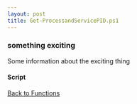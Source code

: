 ```yaml
---
layout: post
title: Get-ProcessandServicePID.ps1
---
```


### something exciting

Some information about the exciting thing

#### Script

<script src="https://gist-it.appspot.com/github.com/BanterBoy/scripts-blog/blob/master/PowerShell/functions/Get-ProcessandServicePID.ps1"></script>

<a href="/menu/_pages/functions.html">Back to Functions</a>
